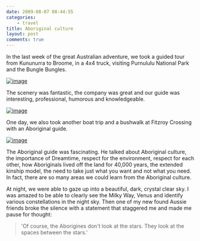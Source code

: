 ```yaml
---
date: 2009-08-07 08:44:55
categories:
    - travel
title: Aboriginal culture
layout: post
comments: true
---
```

In the last week of the great Australian adventure, we took a guided
tour from Kununurra to Broome, in a 4x4 truck, visiting Purnululu
National Park and the Bungle Bungles.

[![image](http://lh5.ggpht.com/_l2uGy1RGCiE/SnvVrXDc_uI/AAAAAAAABYI/P8aT2DBCMV4/s400/IMGP1532.JPG)](http://picasaweb.google.co.uk/lh/photo/8OxjG4AwCyTYe9eOxm96pw?feat=embedwebsite)

The scenery was fantastic, the company was great and our guide was
interesting, professional, humorous and knowledgeable.

[![image](http://lh6.ggpht.com/_l2uGy1RGCiE/SnvWp3FngNI/AAAAAAAABYM/mw-9tg97xmo/s400/IMGP1542.JPG)](http://picasaweb.google.co.uk/lh/photo/Rsu7UaRl7ODO-ABeOS-IAw?feat=embedwebsite)

One day, we also took another boat trip and a bushwalk at Fitzroy
Crossing with an Aboriginal guide.

[![image](http://lh3.ggpht.com/_l2uGy1RGCiE/SnvaBzBIYLI/AAAAAAAABYY/qKW2dp2s310/s400/IMGP1635.JPG)](http://picasaweb.google.co.uk/lh/photo/m3956X694AYz7fGPAY0bRw?feat=embedwebsite)

The Aboriginal guide was fascinating. He talked about Aboriginal
culture, the importance of Dreamtime, respect for the environment,
respect for each other, how Aboriginals lived off the land for 40,000
years, the extended kinship model, the need to take just what you want
and not what you need. In fact, there are so many areas we could learn
from the Aboriginal culture.

At night, we were able to gaze up into a beautiful, dark, crystal clear
sky. I was amazed to be able to clearly see the Milky Way, Venus and
identify various constellations in the night sky. Then one of my new
found Aussie friends broke the silence with a statement that staggered
me and made me pause for thought:

> 'Of course, the Aborigines don't look at the stars. They look at the
> spaces between the stars.'
